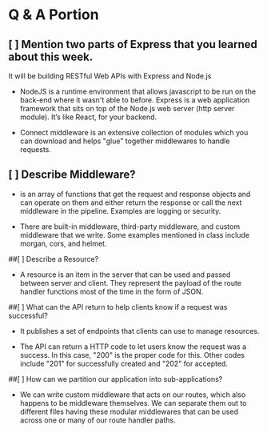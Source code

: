 # Q & A Portion

## [ ] Mention two parts of Express that you learned about this week.
It will be building RESTful Web APIs with Express and Node.js

- NodeJS is a runtime environment that allows javascript to be run on the back-end where it wasn't able to before. Express is a web application framework that sits on top of the Node.js web server (http server module). It’s like React, for your backend.

- Connect middleware is an extensive collection of modules which you can download and helps "glue" together middlewares to handle requests.


## [ ] Describe Middleware?
- is an array of functions that get the request and response objects and can operate on them and either return the response or call the next middleware in the pipeline. Examples are logging or security.

- There are built-in middleware, third-party middleware, and custom middleware that we write. Some examples mentioned in class include morgan, cors, and helmet.


##[ ] Describe a Resource?
- A resource is an item in the server that can be used and passed between server and client. They represent the payload of the route handler functions most of the time in the form of JSON.


##[ ] What can the API return to help clients know if a request was successful?
- It publishes a set of endpoints that clients can use to manage resources.

- The API can return a HTTP code to let users know the request was a success. In this case, "200" is the proper code for this. Other codes include "201" for successfully created and "202" for accepted.


##[ ] How can we partition our application into sub-applications?
- We can write custom middleware that acts on our routes, which also happens to be middleware themselves. We can separate them out to different files having these modular middlewares that can be used across one or many of our route handler paths.